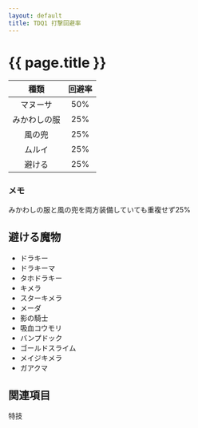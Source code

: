 ```yaml
---
layout: default
title: TDQ1 打撃回避率
---
```


# {{ page.title }}

| 種類 | 回避率 |
|:----:|:------:|
| マヌーサ | 50% |
| みかわしの服 | 25% |
| 風の兜 | 25% |
| ムルイ | 25% |
| 避ける | 25% | 避ける魔物参照

### メモ

みかわしの服と風の兜を両方装備していても重複せず25%

## 避ける魔物

* ドラキー
* ドラキーマ
* タホドラキー
* キメラ
* スターキメラ
* メーダ
* 影の騎士
* 吸血コウモリ
* バンプドック
* ゴールドスライム
* メイジキメラ
* ガアクマ

## 関連項目

特技
